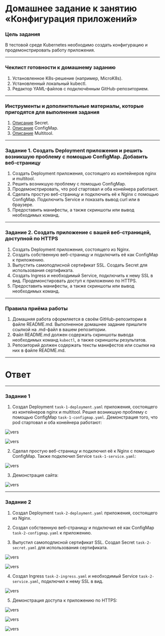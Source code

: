 # Домашнее задание к занятию «Конфигурация приложений»

### Цель задания

В тестовой среде Kubernetes необходимо создать конфигурацию и продемонстрировать работу приложения.

------

### Чеклист готовности к домашнему заданию

1. Установленное K8s-решение (например, MicroK8s).
2. Установленный локальный kubectl.
3. Редактор YAML-файлов с подключённым GitHub-репозиторием.

------

### Инструменты и дополнительные материалы, которые пригодятся для выполнения задания

1. [Описание](https://kubernetes.io/docs/concepts/configuration/secret/) Secret.
2. [Описание](https://kubernetes.io/docs/concepts/configuration/configmap/) ConfigMap.
3. [Описание](https://github.com/wbitt/Network-MultiTool) Multitool.

------

### Задание 1. Создать Deployment приложения и решить возникшую проблему с помощью ConfigMap. Добавить веб-страницу

1. Создать Deployment приложения, состоящего из контейнеров nginx и multitool.
2. Решить возникшую проблему с помощью ConfigMap.
3. Продемонстрировать, что pod стартовал и оба конейнера работают.
4. Сделать простую веб-страницу и подключить её к Nginx с помощью ConfigMap. Подключить Service и показать вывод curl или в браузере.
5. Предоставить манифесты, а также скриншоты или вывод необходимых команд.

------

### Задание 2. Создать приложение с вашей веб-страницей, доступной по HTTPS 

1. Создать Deployment приложения, состоящего из Nginx.
2. Создать собственную веб-страницу и подключить её как ConfigMap к приложению.
3. Выпустить самоподписной сертификат SSL. Создать Secret для использования сертификата.
4. Создать Ingress и необходимый Service, подключить к нему SSL в вид. Продемонстировать доступ к приложению по HTTPS. 
4. Предоставить манифесты, а также скриншоты или вывод необходимых команд.

------

### Правила приёма работы

1. Домашняя работа оформляется в своём GitHub-репозитории в файле README.md. Выполненное домашнее задание пришлите ссылкой на .md-файл в вашем репозитории.
2. Файл README.md должен содержать скриншоты вывода необходимых команд `kubectl`, а также скриншоты результатов.
3. Репозиторий должен содержать тексты манифестов или ссылки на них в файле README.md.

------

# Ответ

------

### Задание 1

1. Создал Deployment `task-1-deployment.yaml` приложения, состоящего из контейнеров nginx и multitool. Решил возникшую проблему с помощью ConfigMap `task-1-configmap.yaml`. Демонстрация того, что pod стартовал и оба конейнера работают:

![vers](img/1_1.png)

![vers](img/1_2.png)

2. Сделал простую веб-страницу и подключил её к Nginx с помощью ConfigMap. Также подключил Service `task-1-service.yaml`:

![vers](img/1_3.png)

3. Демонстрация сайта:

![vers](img/1_4.png)

------

### Задание 2

1. Создал Deployment `task-2-deployment.yaml` приложения, состоящего из Nginx.

2. Создал собственную веб-страницу и подключил её как ConfigMap `task-2-configmap.yaml` к приложению.

3. Выпустил самоподписной сертификат SSL. Создал Secret `task-2-secret.yaml` для использования сертификата.

![vers](img/2_1.png)

![vers](img/2_2.png)

4. Создал Ingress `task-2-ingress.yaml` и необходимый Service `task-2-service.yaml`, подключил к нему SSL в вид.

![vers](img/2_3.png)

5. Демонстрация доступа к приложению по HTTPS:

![vers](img/2_4.png)

![vers](img/2_5.png)

![vers](img/2_6.png)